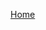 [Home](index.md)
<!-- ### Current reading
*A Farewell to Arms (by Ernest Hemingway)*. 
### My Book List (Top 10)
1. The Three-body Problem (by Cixin Liu).
2. The Razor's Edge （by William Somerset Maugham）. 
3. Ball Lightning (by Cixin Liu). 
4. Everything I Never Told You (by Celeste Ng). 
5. The World of Yesterday (by Stefan Zweig).
6. Flowers for Algernon (by Daniel Keyes).
7. Run with the Wind (by Shion Miura).
8. The Moon and Sixpence (by William Somerset Maugham).
9. The Plague (by Albert Camus).
10. 2001: A Space Odyssey (by Arthur C. Clarke). -->

